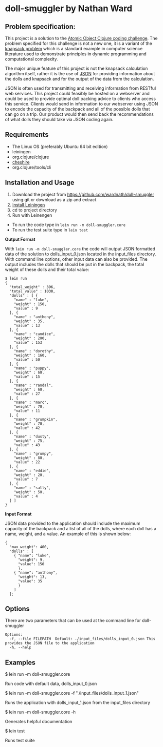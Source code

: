 # doll-smuggler by Nathan Ward

## Problem specification:

This project is a solution to the [Atomic Object Clojure coding challenge](https://github.com/micahalles/doll-smuggler). The problem specified for this challenge is not a new one, it is a variant of the [knapsack problem](https://en.wikipedia.org/wiki/Knapsack_problem) which is a standard example in computer science literature used to demonstrate principles in dynamic programming and computational complexity. 

The major unique feature of this project is not the  knapsack calculation algorithm itself, rather it is the use of [JSON](https://en.wikipedia.org/wiki/JSON) for providing information about the dolls and knapsack and for the output of the data from the calculation. 

JSON is often used for transmitting and receiving information from RESTful web services. This project could feasibly be hosted on a webserver and could be used to provide optimal doll packing advice to clients who access this service. Clients would send in information to our webserver using JSON to encode the capacity of the backpack and all of the possible dolls that can go on a trip. Our product would then send back the recommendations of what dolls they should take via JSON coding again.

## Requirements

* The Linux OS (preferably Ubuntu 64 bit edition)
* leiningen
* org.clojure/clojure
* [cheshire](https://github.com/dakrone/cheshire)
* org.clojure/tools/cli

## Installation and Usage

1. Download the project from https://github.com/wardnath/doll-smuggler using git or download as a zip and extract
2. [Install Leiningen](https://github.com/technomancy/leiningen#installation)
3. cd to project directory
4. Run with Leinengen
  * To run the code type in `lein run -m doll-smuggler.core`
  * To run the test suite type in `lein test`

**Output Format**

With `lein run -m doll-smuggler.core` the code will output JSON formatted data of the solution to dolls_input_0.json located in the input_files directory. With command line options, other input data can also be provided. The output includes the dolls that should be put in the backpack, the total weight of these dolls and their total value:
```
$ lein run
{
  "total_weight" : 396,
  "total_value" : 1030,
  "dolls" : [ {
    "name" : "luke",
    "weight" : 150,
    "value" : 9
  }, {
    "name" : "anthony",
    "weight" : 35,
    "value" : 13
  }, {
    "name" : "candice",
    "weight" : 200,
    "value" : 153
  }, {
    "name" : "dorothy",
    "weight" : 160,
    "value" : 50
  }, {
    "name" : "puppy",
    "weight" : 60,
    "value" : 15
  }, {
    "name" : "randal",
    "weight" : 60,
    "value" : 27
  }, {
    "name" : "marc",
    "weight" : 70,
    "value" : 11
  }, {
    "name" : "grumpkin",
    "weight" : 70,
    "value" : 42
  }, {
    "name" : "dusty",
    "weight" : 75,
    "value" : 43
  }, {
    "name" : "grumpy",
    "weight" : 80,
    "value" : 22
  }, {
    "name" : "eddie",
    "weight" : 20,
    "value" : 7
  }, {
    "name" : "sally",
    "weight" : 50,
    "value" : 4
  } ]
}
```

**Input Format**

JSON data provided to the application should include the maximum capacity of the backpack and a list of all of the dolls, where each doll has a name, weight, and a value. An example of this is shown below:

```
{
  "max_weight": 400,
  "dolls" : [
    { "name": "luke",
      "weight": 9,
      "value": 150
      },
    { "name": "anthony",
      "weight": 13,
      "value": 35
      }
    ]
  };
```


## Options

There are two parameters that can be used at the command line for doll-smuggler

```
Options:
  -f, --file FILEPATH  Default: ./input_files/dolls_input_0.json This provides the JSON file to the application
  -h, --help
```

## Examples

 $ lein run -m doll-smuggler.core

Run code with default data, dolls_input_0.json

 $ lein run -m doll-smuggler.core -f "./input_files/dolls_input_1.json"

Runs the application with dolls_input_1.json from the input_files directory

 $ lein run -m doll-smuggler.core -h 

Generates helpful documentation

$ lein test

Runs test suite



